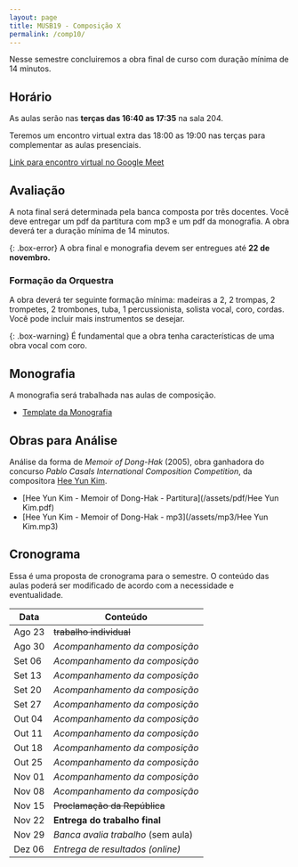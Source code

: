 ```yaml
---
layout: page
title: MUSB19 - Composição X
permalink: /comp10/
---
```


Nesse semestre concluiremos a obra final de curso com duração mínima de 14
minutos.

## Horário

As aulas serão nas **terças das 16:40 as 17:35** na sala 204.

Teremos um encontro virtual extra das 18:00 as 19:00 nas terças para
complementar as aulas presenciais.

[Link para encontro virtual no Google Meet](https://meet.google.com/aow-awuy-jbk?hs=122&authuser=0)

## Avaliação

A nota final será determinada pela banca composta por três docentes. Você deve
entregar um pdf da partitura com mp3 e um pdf da monografia. A obra deverá ter a
duração mínima de 14 minutos.

{: .box-error}
A obra final e monografia devem ser entregues até **22 de novembro.**

### Formação da Orquestra

A obra deverá ter seguinte formação mínima: madeiras a 2, 2 trompas, 2
trompetes, 2 trombones, tuba, 1 percussionista, solista vocal, coro, cordas.
Você pode incluir mais instrumentos se desejar.

{: .box-warning}
É fundamental que a obra tenha características de uma obra vocal com coro.

## Monografia

A monografia será trabalhada nas aulas de composição.

- [Template da Monografia](/assets/doc/Template.docx)

## Obras para Análise

Análise da forma de _Memoir of Dong-Hak_ (2005), obra ganhadora do concurso
_Pablo Casals International Composition Competition_, da compositora [Hee Yun
Kim](https://www.heeyunkim.net/about).

- [Hee Yun Kim - Memoir of Dong-Hak - Partitura](/assets/pdf/Hee Yun Kim.pdf)
- [Hee Yun Kim - Memoir of Dong-Hak - mp3](/assets/mp3/Hee Yun Kim.mp3)

## Cronograma

Essa é uma proposta de cronograma para o semestre. O conteúdo das aulas poderá
ser modificado de acordo com a necessidade e eventualidade.

| Data   | Conteúdo                            |
|--------|-------------------------------------|
| Ago 23 | <del>trabalho individual</del>      |
| Ago 30 | <i>Acompanhamento da composição</i> |
| Set 06 | <i>Acompanhamento da composição</i> |
| Set 13 | <i>Acompanhamento da composição</i> |
| Set 20 | <i>Acompanhamento da composição</i> |
| Set 27 | <i>Acompanhamento da composição</i> |
| Out 04 | <i>Acompanhamento da composição</i> |
| Out 11 | <i>Acompanhamento da composição</i> |
| Out 18 | <i>Acompanhamento da composição</i> |
| Out 25 | <i>Acompanhamento da composição</i> |
| Nov 01 | <i>Acompanhamento da composição</i> |
| Nov 08 | <i>Acompanhamento da composição</i> |
| Nov 15 | <del>Proclamação da República</del> |
| Nov 22 | **Entrega do trabalho final**       |
| Nov 29 | *Banca avalia trabalho* (sem aula)  |
| Dez 06 | *Entrega de resultados (online)*    |
